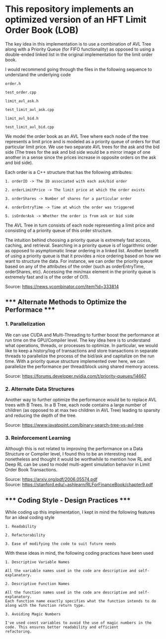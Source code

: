 # This repository implements an optimized version of an HFT Limit Order Book (LOB)

The key idea in this implementation is to use a combination of AVL Tree along with a Priority Queue (for FIFO functionality) as opposed to using a double-ended linked list in the original implementation for the limit order book.

I would recommend going through the files in the following sequence to understand the underlying code

```
order.h 

test_order.cpp 

limit_avl_ask.h 

test_limit_avl_ask.cpp 

limit_avl_bid.h 

test_limit_avl_bid.cpp
```

We model the order book as an AVL Tree where each node of the tree represents a limit price and is modeled as a priority queue of orders for that particular limit price. We use two separate AVL trees for the ask and the bid side (The trees for the ask and bid side would be a mirror image of one another in a sense since the prices increase in opposite orders on the ask and bid side).

Each order is a C++ structure that has the following attributes: 

    1. orderID -> The ID associated with each ask/bid order
    
    2. orderLimitPrice -> The limit price at which the order exists
    
    3. orderShares -> Number of shares for a particular order
    
    4. orderEntryTime -> Time at which the order was triggered
    
    5. isOrderAsk -> Whether the order is from ask or bid side
    
    
The AVL Tree in turn consists of each node representing a limit price and consisting of a priority queue of this order structure.


The intuition behind choosing a priority queue is extremely fast access, caching, and retrieval. Searching in a priority queue is of logarithmic order as opposed to asymptomatic linear ordering in a linked list. Another benefit of using a priority queue is that it provides a nice ordering based on how we want to structure the data. For instance, we can order the priority queue based on any of the attributes of the order (such as orderEntryTime, orderShares, etc). Accessing the min/max element in the priority queue is extremely fast and is of the order of O(1).

Source: https://news.ycombinator.com/item?id=333814

## *** Alternate Methods to Optimize the Performace ***

### 1. Parallelization

We can use CUDA and Multi-Threading to further boost the performance at run time on the GPU/Compiler level. The key idea here is to understand what operations, threads, or processes to optimize. In particular, we would like to keep a history/log of transactions and store transactions in separate threads to parallelize the process of the bid/ask and capitalize on the run time. With a priority queue structure implemented over here, we can parallelize the performance per thread/block using shared memory access. 

Source: https://forums.developer.nvidia.com/t/priority-queues/14667

### 2. Alternate Data Structures

Another way to further optimize the performance would be to replace AVL trees with B Trees. In a B Tree, each node contains a large number of children (as opposed to at max two children in AVL Tree) leading to sparsity and reducing the depth of the tree.

Source: https://www.javatpoint.com/binary-search-tree-vs-avl-tree


### 3. Reinforcement Learning

Although this is not related to improving the performance on a Data Structure or Compiler level, I found this to be an interesting read nonetheless and thought it would be worthwhile to mention how RL and Deep RL can be used to model multi-agent simulation behavior in Limit Order Book Transactions.

Source: https://arxiv.org/pdf/2006.05574.pdf \
Source: https://stanford.edu/~ashlearn/RLForFinanceBook/chapter9.pdf

## *** Coding Style - Design Practices ***

While coding up this implementation, I kept in mind the following features for an ideal coding style

```
1. Readability

2. Refactorability

3. Ease of modifying the code to suit future needs
```
With these ideas in mind, the following coding practices have been used 

```
1. Descriptive Variable Names

All the variable names used in the code are descriptive and self-explanatory.

2. Descriptive Function Names

All the function names used in the code are descriptive and self-explanatory. 
Each function name exactly specifies what the function intends to do along with the function return type.

3. Avoiding Magic Numbers

I've used const variables to avoid the use of magic numbers in the code. This ensures better readability and efficient 
refactoring.

```





